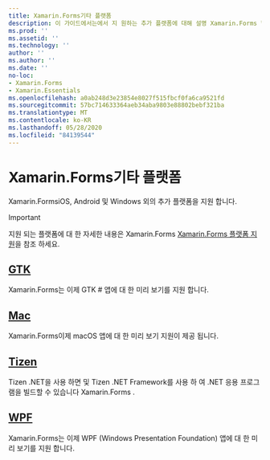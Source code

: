 ```yaml
---
title: Xamarin.Forms기타 플랫폼
description: 이 가이드에서는에서 지 원하는 추가 플랫폼에 대해 설명 Xamarin.Forms 합니다.
ms.prod: ''
ms.assetid: ''
ms.technology: ''
author: ''
ms.author: ''
ms.date: ''
no-loc:
- Xamarin.Forms
- Xamarin.Essentials
ms.openlocfilehash: a0ab248d3e23854e8027f515fbcf0fa6ca9521fd
ms.sourcegitcommit: 57bc714633364aeb34aba9803e88802bebf321ba
ms.translationtype: MT
ms.contentlocale: ko-KR
ms.lasthandoff: 05/28/2020
ms.locfileid: "84139544"
---
```

# <a name="xamarinforms-other-platforms"></a>Xamarin.Forms기타 플랫폼

Xamarin.FormsiOS, Android 및 Windows 외의 추가 플랫폼을 지원 합니다.

> [!IMPORTANT]
> 지원 되는 플랫폼에 대 한 자세한 내용은 Xamarin.Forms [ Xamarin.Forms 플랫폼 지원](https://github.com/xamarin/Xamarin.Forms/wiki/Platform-Support)을 참조 하세요.

## <a name="gtk"></a>[GTK](gtk.md)

Xamarin.Forms는 이제 GTK # 앱에 대 한 미리 보기를 지원 합니다.

## <a name="mac"></a>[Mac](mac.md)

Xamarin.Forms이제 macOS 앱에 대 한 미리 보기 지원이 제공 됩니다.

## <a name="tizen"></a>[Tizen](tizen.md)

Tizen .NET을 사용 하면 및 Tizen .NET Framework를 사용 하 여 .NET 응용 프로그램을 빌드할 수 있습니다 Xamarin.Forms .

## <a name="wpf"></a>[WPF](wpf.md)

Xamarin.Forms는 이제 WPF (Windows Presentation Foundation) 앱에 대 한 미리 보기를 지원 합니다.

